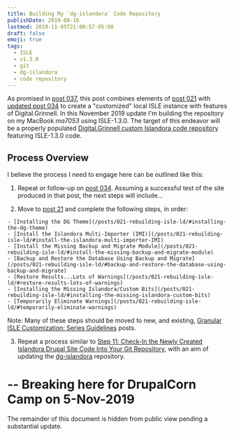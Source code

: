 ```yaml
---
title: Building My `dg-islandora` Code Repository
publishDate: 2019-08-16
lastmod: 2019-11-05T21:00:57-05:00
draft: false
emoji: true
tags:
  - ISLE
  - v1.3.0
  - git
  - dg-islandora
  - code repository
---
```


As promised in [post 037](/posts/037-migrating-dg-to-isle-1.2.0-ld/), this post combines elements of [post 021](/posts/021-rebuilding-isle-ld/) with [updated post 034](/posts/034-building-isle-1.3.0-ld/) to create a "customized" local ISLE instance with features of Digital.Grinnell. In this November 2019 update I'm building the repository on my MacBook _ma7053_ using ISLE-1.3.0. The target of this endeavor will be a properly populated [Digital.Grinnell custom Islandora code repository](https://github.com/Digital-Grinnell/dg-islandora) featuring ISLE-1.3.0 code.

## Process Overview
I believe the process I need to engage here can be outlined like this:

  1. Repeat or follow-up on [post 034](/posts/034-building-isle-1.3.0-ld/). Assuming a successful test of the site produced in that post, the next steps will include...

  2. Move to [post 21](/posts/021-rebuilding-isle-ld/) and complete the following steps, in order:

    - [Installing the DG Theme](/posts/021-rebuilding-isle-ld/#installing-the-dg-theme)
    - [Install the Islandora Multi-Importer (IMI)](/posts/021-rebuilding-isle-ld/#install-the-islandora-multi-importer-IMI)
    - [Install the Missing Backup and Migrate Module](/posts/021-rebuilding-isle-ld/#install-the-missing-backup-and-migrate-module)
    - [Backup and Restore the Database Using Backup and Migrate](/posts/021-rebuilding-isle-ld/#backup-and-restore-the-database-using-backup-and-migrate)
    - [Restore Results...Lots of Warnings](/posts/021-rebuilding-isle-ld/#restore-results-lots-of-warnings)
    - [Installing the Missing Islandora/Custom Bits](/posts/021-rebuilding-isle-ld/#installing-the-missing-islandora-custom-bits)
    - [Temporarily Eliminate Warnings](/posts/021-rebuilding-isle-ld/#temporarily-eliminate-warnings)  

Note: Many of these steps should be moved to new, and existing, [Granular ISLE Customization: Series Guidelines](/posts/047-granular-isle-customizations-the-series/) posts.

  3. Repeat a process similar to [Step 11: Check-In the Newly Created Islandora Drupal Site Code Into Your Git Repository](https://github.com/Islandora-Collaboration-Group/ISLE/blob/ISLE-1.3.0/docs/install/install-local-new.md#step-11-check-in-the-newly-created-islandora-drupal-site-code-into-is-git-repository), with an aim of updating the [dg-islandora](https://github.com/Digital-Grinnell/dg-islandora) repository.  

# -- Breaking here for DrupalCorn Camp on 5-Nov-2019

The remainder of this document is hidden from public view pending a substantial update.

<!--

# Sections That Follow May be Temporarily Out-of-Order

## Clone to Local
I started by following the `Cloning to Local` guidance in [post 021](/posts/021-rebuilding-isle-ld/#clone-to-local).  The commands and output were like so:

```
╭─markmcfate@ma7053 ~/Projects/ISLE ‹ruby-2.3.0› ‹master*›
╰─$ git remote -v
origin	https://github.com/Islandora-Collaboration-Group/ISLE.git (fetch)
origin	https://github.com/Islandora-Collaboration-Group/ISLE.git (push)
╭─markmcfate@ma7053 ~/Projects/ISLE ‹ruby-2.3.0› ‹master*›
╰─$ git pull
remote: Enumerating objects: 14, done.
remote: Counting objects: 100% (14/14), done.
remote: Total 28 (delta 13), reused 14 (delta 13), pack-reused 14
Unpacking objects: 100% (28/28), done.
From https://github.com/Islandora-Collaboration-Group/ISLE
   cb56d788..879de85c  master             -> origin/master
 * [new branch]        ISLE-1.3.0         -> origin/ISLE-1.3.0
 * [new branch]        behat-url-change   -> origin/behat-url-change
 * [new tag]           ISLE-1.3.0-release -> ISLE-1.3.0-release
Updating cb56d788..879de85c
Fast-forward
╭─markmcfate@ma7053 ~/Projects/ISLE ‹ruby-2.3.0› ‹master*›
╰─$ git checkout ISLE-1.3.0
D	config/apache/settings_php/settings.local.php
Branch 'ISLE-1.3.0' set up to track remote branch 'ISLE-1.3.0' from 'origin'.
Switched to a new branch 'ISLE-1.3.0'
```

## Cleaning Up
Next, I ran my usual `Docker clean-up` commands from `Cleaning Up` in [post 021](/posts/021-rebuilding-isle-ld/#cleaning-up).  Specifically...

```
╭─markmcfate@ma7053 ~/Projects/ISLE ‹ruby-2.3.0› ‹ISLE-1.3.0*›
╰─$ docker stop $(docker ps -q)
docker rm -v $(docker ps -qa)
docker image rm $(docker image ls -q) --force
docker system prune --force
```

## Launching the Stack
I started it all up as documented in `Launching the Stack` from [post 021](/posts/021-rebuilding-isle-ld/#launching-the-stack). While that was spinning up I took a look at my workstation's `/etc/hosts` file, and made sure I had the following in control:

```
## For ISLE ld
127.0.0.1  localhost isle.localdomain admin.isle.localdomain images.isle.localdomain portainer.isle.localdomain
```
Just FYI... my `time` to `docker-compose up -d` was:
```
docker-compose up -d  1.30s user 0.39s system 1% cpu 2:17.93 total
```
## Running the Drupal Installer Script
Did so exactly as prescribed in the `Running the Drupal Installer Script` portion of [post 021](/posts/021-rebuilding-isle-ld/#running-the-drupal-installer-script).

My `time` to complete... `docker exec -it isle-apache-ld bash   0.11s user 0.14s system 0% cpu 6:44.70 total`.  The good news is, after just a couple of minutes the site comes up successfully as `https://isle.localdomain`.  Woot!  Now, time to add my theme and some other features.

## Installing the DG Theme
Moving on to `Installing the DG Theme` in [post 021](/posts/021-rebuilding-isle-ld/#installing-the-dg-theme) and running the commands verbatim...

Nice!  It's beginning to take shape.

## Install the Islandora Multi-Importer (IMI)
Next step followed [post 021](/posts/021-rebuilding-isle-ld/#install-the-islandora-multi-importer-imi) to the letter.  It's installed and visible in my `Navigation` menu as it should be.  Moving on...

## Install the Missing Backup and Migrate Module
I did this just as advertised in [post 021](/posts/021-rebuilding-isle-ld/#install-the-missing-backup-and-migrate-module).

## Backup and Restore the Database Using _Backup and Migrate_
I used the first backup option, not the "alternative", and then the restore process documented in [post 021](/posts/021-rebuilding-isle-ld/#backup-and-restore-the-database-using-backup-and-migrate). The process created the same "WSOD" as documented in [post 021](/posts/021-rebuilding-isle-ld/#Restore-results-lots-of-warnings), but when I cleared the cache the site returned, with lots of the same warnings as noted before.

I skipped the diagnostic steps presented in [post 021](/posts/021-rebuilding-isle-ld/#installing-the-missing-islandora-custom-bits), but did run the `git clone...` commands specified for the *Apache* container, and that worked nicely.  

## Temporarily Eliminate Warnings
When it was time to eliminate the remaining warnings I had to add one `drush sqlq...` command (line 5 of 6 below) to the original [post 021](/posts/021-rebuilding-isle-ld/#temporarily-eliminate-warnings) list, so the commands were:

```
cd /var/www/html/sites/default
drush -y dis islandora_binary_object islandora_pdfjs_reader
drush sqlq "DELETE FROM system WHERE name = 'islandora_binary_object' AND type = 'module';"
drush sqlq "DELETE FROM system WHERE name = 'islandora_pdfjs_reader' AND type = 'module';"
drush sqlq "DELETE FROM system WHERE name = 'ldap_servers' AND type = 'module';"
drush cc all

```

The rest of [post 021](/posts/021-rebuilding-isle-ld) beginning with the [`Building ISLE-DG-Essentials` section](/posts/021-rebuilding-isle-ld/#building-isle-dg-essentials) is geared more to the creation of a `dg-isle` configuration repository, and is not  relevant to my goal of building a `dg-islandora` code repository.  So, this is where I depart from [post 021](/posts/021-rebuilding-isle-ld) in favor of [post 034](/posts/034-building-isle-1.2.0-ld/).

-->
